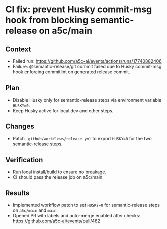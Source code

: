 # CI fix: prevent Husky commit-msg hook from blocking semantic-release on a5c/main

## Context

- Failed run: https://github.com/a5c-ai/events/actions/runs/17740882406
- Failure: @semantic-release/git commit failed due to Husky commit-msg hook enforcing commitlint on generated release commit.

## Plan

- Disable Husky only for semantic-release steps via environment variable `HUSKY=0`.
- Keep Husky active for local dev and other steps.

## Changes

- Patch `.github/workflows/release.yml` to export `HUSKY=0` for the two semantic-release steps.

## Verification

- Run local install/build to ensure no breakage.
- CI should pass the release job on a5c/main.

## Results

- Implemented workflow patch to set `HUSKY=0` for semantic-release steps on `a5c/main` and `main`.
- Opened PR with labels and auto-merge enabled after checks: https://github.com/a5c-ai/events/pull/482
